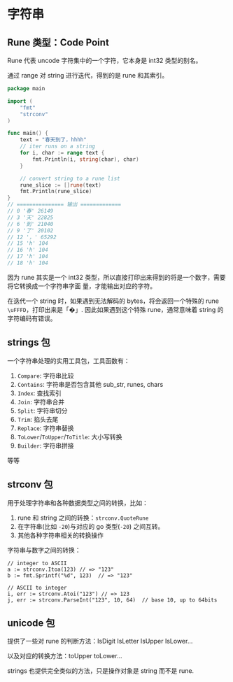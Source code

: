 # 字符串

## Rune 类型：Code Point

Rune 代表 uncode 字符集中的一个字符，它本身是 int32 类型的别名。

通过 range 对 string 进行迭代，得到的是 rune 和其索引。

```go
package main

import (
	"fmt"
	"strconv"
)

func main() {
	text = "春天到了，hhhh"
	// iter runs on a string
	for i, char := range text {
		fmt.Println(i, string(char), char)
	}

	// convert string to a rune list
	rune_slice := []rune(text)
	fmt.Println(rune_slice)
}
// =============== 输出 =============
// 0 '春' 26149
// 3 '天' 22825
// 6 '到' 21040
// 9 '了' 20102
// 12 '，' 65292
// 15 'h' 104
// 16 'h' 104
// 17 'h' 104
// 18 'h' 104
```

因为 rune 其实是一个 int32 类型，所以直接打印出来得到的将是一个数字，需要将它转换成一个字符串字面
量，才能输出对应的字符。

在迭代一个 string 时，如果遇到无法解码的 bytes，将会返回一个特殊的 rune `\uFFFD`，打印出来是「�」.
因此如果遇到这个特殊 rune，通常意味着 string 的字符编码有错误。

## strings 包

一个字符串处理的实用工具包，工具函数有：

1. `Compare`: 字符串比较
2. `Contains`: 字符串是否包含其他 sub_str, runes, chars
3. `Index`: 查找索引
4. `Join`: 字符串合并
5. `Split`: 字符串切分
6. `Trim`: 掐头去尾
7. `Replace`: 字符串替换
8. `ToLower`/`ToUpper`/`ToTitle`: 大小写转换
9. `Builder`: 字符串拼接

等等

## strconv 包

用于处理字符串和各种数据类型之间的转换，比如：

1. rune 和 string 之间的转换：`strconv.QuoteRune`
1. 在字符串(比如 `-20`)与对应的 go 类型(`-20`) 之间互转。
1. 其他各种字符串相关的转换操作

字符串与数字之间的转换：

```golang
// integer to ASCII
a := strconv.Itoa(123) // => "123"
b := fmt.Sprintf("%d", 123)  // => "123"

// ASCII to integer
i, err := strconv.Atoi("123") // => 123
j, err := strconv.ParseInt("123", 10, 64)  // base 10, up to 64bits
```

## unicode 包

提供了一些对 rune 的判断方法：IsDigit IsLetter IsUpper IsLower...

以及对应的转换方法：toUpper toLower...

strings 也提供完全类似的方法，只是操作对象是 string 而不是 rune.
